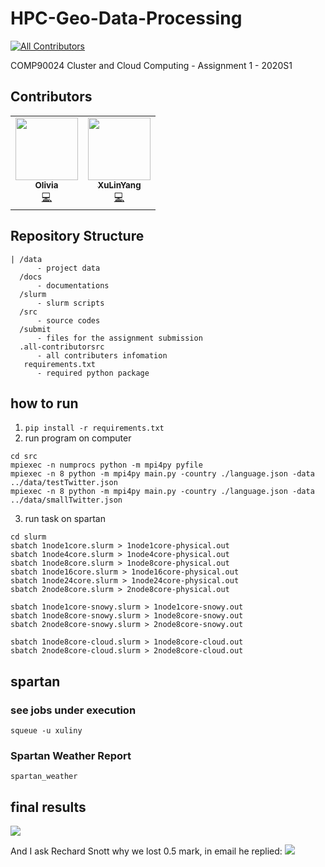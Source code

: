 # HPC-Geo-Data-Processing
<!-- ALL-CONTRIBUTORS-BADGE:START - Do not remove or modify this section -->
[![All Contributors](https://img.shields.io/badge/all_contributors-1-orange.svg?style=flat-square)](#contributors-)
<!-- ALL-CONTRIBUTORS-BADGE:END -->
COMP90024 Cluster and Cloud Computing - Assignment 1 - 2020S1

## Contributors
<!-- ALL-CONTRIBUTORS-LIST:START - Do not remove or modify this section -->
<!-- prettier-ignore-start -->
<!-- markdownlint-disable -->
<table>
  <tr>
    <td align="center"><a href="https://github.com/Olivia0012"><img src="https://avatars3.githubusercontent.com/u/55537942?v=4" width="100px;" alt=""/><br /><sub><b>Olivia</b></sub></a><br /><a href="https://github.com/yangxvlin/HPC-Geo-Data-Processing/commits?author=Olivia0012" title="Code">💻</a></td>
    <td align="center"><a href="https://yangxvlin.github.io"><img src="https://avatars2.githubusercontent.com/u/26871369?v=4" width="100px;" alt=""/><br /><sub><b>XuLinYang</b></sub></a><br /><a href="https://github.com/yangxvlin/HPC-Geo-Data-Processing/commits?author=yangxvlin" title="Code">💻</a></td>

  </tr>
</table>

## Repository Structure
```
| /data 
      - project data
  /docs 
      - documentations
  /slurm
      - slurm scripts
  /src
      - source codes
  /submit
      - files for the assignment submission
  .all-contributorsrc 
      - all contributers infomation
   requirements.txt
      - required python package
```

## how to run
1. ```pip install -r requirements.txt```
2. run program on computer
```
cd src
mpiexec -n numprocs python -m mpi4py pyfile
mpiexec -n 8 python -m mpi4py main.py -country ./language.json -data ../data/testTwitter.json
mpiexec -n 8 python -m mpi4py main.py -country ./language.json -data ../data/smallTwitter.json
```
3. run task on spartan
```
cd slurm
sbatch 1node1core.slurm > 1node1core-physical.out
sbatch 1node4core.slurm > 1node4core-physical.out
sbatch 1node8core.slurm > 1node8core-physical.out
sbatch 1node16core.slurm > 1node16core-physical.out
sbatch 1node24core.slurm > 1node24core-physical.out
sbatch 2node8core.slurm > 2node8core-physical.out

sbatch 1node1core-snowy.slurm > 1node1core-snowy.out
sbatch 1node8core-snowy.slurm > 1node8core-snowy.out
sbatch 2node8core-snowy.slurm > 2node8core-snowy.out

sbatch 1node8core-cloud.slurm > 1node8core-cloud.out
sbatch 2node8core-cloud.slurm > 2node8core-cloud.out
```

## spartan
### see jobs under execution
```squeue -u xuliny```
### Spartan Weather Report 
```spartan_weather```

## final results
![](./docs/results.jpg)

And I ask Rechard Snott why we lost 0.5 mark, in email he replied: 
![](./docs/richard-reply.jpg)
